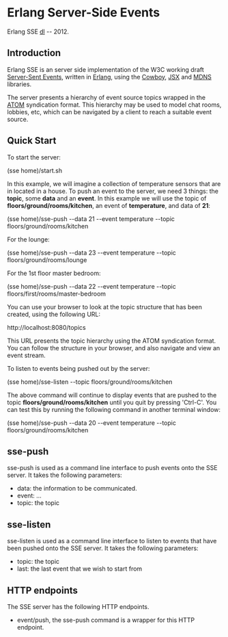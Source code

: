 Erlang Server-Side Events
=========================

Erlang SSE [dl] -- 2012.

[dl]: https://github.com/shortishly/erlang-sse.git

Introduction
------------

Erlang SSE is an server side implementation of the W3C working draft
[Server-Sent Events][sse], written in [Erlang][erlang], using the
[Cowboy][cowboy], [JSX][jsx] and [MDNS][mdns] libraries.

The server presents a hierarchy of event source topics wrapped in the
[ATOM][atom] syndication format. This hierarchy may be used to model
chat rooms, lobbies, etc, which can be navigated by a client to reach
a suitable event source.

[sse]: http://www.w3.org/TR/2012/WD-eventsource-20120426/
[erlang]: http://www.erlang.org/
[cowboy]: https://github.com/extend/cowboy.git
[jsx]: https://github.com/talentdeficit/jsx.git
[mdns]: https://github.com/shortishly/erlang-mdns.git
[atom]: http://www.ietf.org/rfc/rfc4287

Quick Start
-----------

To start the server:

(sse home)/start.sh

In this example, we will imagine a collection of temperature sensors
that are in located in a house.  To push an event to the server, we
need 3 things: the **topic**, some **data** and an **event**. In this
example we will use the topic of **floors/ground/rooms/kitchen**, an
event of **temperature**, and data of **21**:

(sse home)/sse-push --data 21 --event temperature --topic floors/ground/rooms/kitchen

For the lounge:

(sse home)/sse-push --data 23 --event temperature --topic floors/ground/rooms/lounge

For the 1st floor master bedroom:

(sse home)/sse-push --data 22 --event temperature --topic floors/first/rooms/master-bedroom

You can use your browser to look at the topic structure that has been
created, using the following URL:

http://localhost:8080/topics

This URL presents the topic hierarchy using the ATOM syndication
format. You can follow the structure in your browser, and also
navigate and view an event stream.

To listen to events being pushed out by the server:

(sse home)/sse-listen --topic floors/ground/rooms/kitchen

The above command will continue to display events that are pushed to
the topic **floors/ground/rooms/kitchen** until you quit by pressing
'Ctrl-C'. You can test this by running the following command in
another terminal window:

(sse home)/sse-push --data 20 --event temperature --topic floors/ground/rooms/kitchen



sse-push
--------

sse-push is used as a command line interface to push events onto the
SSE server. It takes the following parameters:

* data: the information to be communicated.
* event: ...
* topic: the topic

sse-listen
----------

sse-listen is used as a command line interface to listen to events
that have been pushed onto the SSE server. It takes the following
parameters:

* topic: the topic
* last: the last event that we wish to start from


HTTP endpoints
--------------

The SSE server has the following HTTP endpoints.

* event/push, the sse-push command is a wrapper for this HTTP
  endpoint.
